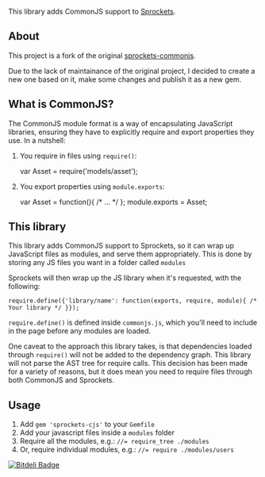This library adds CommonJS support to [Sprockets](https://github.com/sstephenson/sprockets).

## About

This project is a fork of the original [sprockets-commonjs](https://github.com/maccman/sprockets-commonjs). 

Due to the lack of maintainance of the original project, I decided to create a new one based on it, make some changes and publish it as a new gem.

## What is CommonJS?

The CommonJS module format is a way of encapsulating JavaScript libraries, ensuring they have to explicitly require and export properties they use. In a nutshell:

1. You require in files using `require()`:

    var Asset = require('models/asset');

2. You export properties using `module.exports`:

    var Asset = function(){ /* ... */ };
    module.exports = Asset;

## This library

This library adds CommonJS support to Sprockets, so it can wrap up JavaScript files as modules, and serve them appropriately. This is done by storing any JS files you want in a folder called `modules`

Sprockets will then wrap up the JS library when it's requested, with the following:

    require.define({'library/name': function(exports, require, module){ /* Your library */ }});

`require.define()` is defined inside `commonjs.js`, which you'll need to include in the page before any modules are loaded.

One caveat to the approach this library takes, is that dependencies loaded through `require()` will not be added to the dependency graph. This library will not parse the AST tree for require calls. This decision has been made for a variety of reasons, but it does mean you need to require files through both CommonJS and Sprockets.

## Usage

1. Add `gem 'sprockets-cjs'` to your `Gemfile`
1. Add your javascript files inside a  `modules` folder
1. Require all the modules, e.g.: `//= require_tree ./modules`
1. Or, require individual modules, e.g.: `//= require ./modules/users`


[![Bitdeli Badge](https://d2weczhvl823v0.cloudfront.net/giuliandrimba/sprockets-cjs/trend.png)](https://bitdeli.com/free "Bitdeli Badge")

